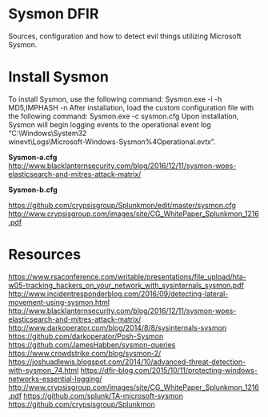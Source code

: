 # Sysmon DFIR
Sources, configuration and how to detect evil things utilizing Microsoft Sysmon.

# Install Sysmon

To install Sysmon, use the following command:
    Sysmon.exe -i -h MD5,IMPHASH -n
After installation, load the custom configuration file with the following command:
    Sysmon.exe -c sysmon.cfg
Upon installation, Sysmon will begin logging events to the operational event log “C:\Windows\System32\
winevt\Logs\Microsoft-Windows-Sysmon%4Operational.evtx”.

**Sysmon-a.cfg**
http://www.blacklanternsecurity.com/blog/2016/12/11/sysmon-woes-elasticsearch-and-mitres-attack-matrix/

**Sysmon-b.cfg**

https://github.com/crypsisgroup/Splunkmon/edit/master/sysmon.cfg
http://www.crypsisgroup.com/images/site/CG_WhitePaper_Splunkmon_1216.pdf


# Resources
https://www.rsaconference.com/writable/presentations/file_upload/hta-w05-tracking_hackers_on_your_network_with_sysinternals_sysmon.pdf
http://www.incidentresponderblog.com/2016/09/detecting-lateral-movement-using-sysmon.html
http://www.blacklanternsecurity.com/blog/2016/12/11/sysmon-woes-elasticsearch-and-mitres-attack-matrix/
http://www.darkoperator.com/blog/2014/8/8/sysinternals-sysmon
https://github.com/darkoperator/Posh-Sysmon
https://github.com/JamesHabben/sysmon-queries
https://www.crowdstrike.com/blog/sysmon-2/
https://joshuadlewis.blogspot.com/2014/10/advanced-threat-detection-with-sysmon_74.html
https://dfir-blog.com/2015/10/11/protecting-windows-networks-essential-logging/
http://www.crypsisgroup.com/images/site/CG_WhitePaper_Splunkmon_1216.pdf
https://github.com/splunk/TA-microsoft-sysmon
https://github.com/crypsisgroup/Splunkmon

